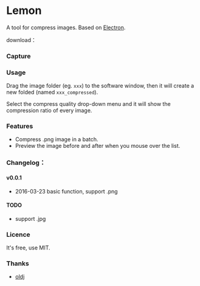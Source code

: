 # Lemon

A tool for compress images. Based on [Electron](http://electron.atom.io/).

download：

### Capture 


### Usage

Drag the image folder (eg. `xxx`) to the software window, then it will create a new folded (named `xxx_compressed`).

Select the compress quality drop-down menu and it will show the compression ratio of every image.

### Features

 - Compress .png image in a batch.
 - Preview the image before and after when you mouse over the list.


### Changelog：

#### v0.0.1

 - 2016-03-23 basic function, support .png

#### TODO

 - support .jpg

### Licence

It's free, use MIT.

### Thanks

* [oldj](https://oldj.net/)
